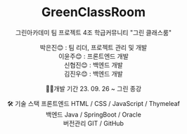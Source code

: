 <div align=center>
  
# GreenClassRoom
그린아카데미 팀 프로젝트 4조
학급커뮤니티 "그린 클래스룸"

박은진😊 : 팀 리더, 프로젝트 관리 및 개발 <br>
이윤주😊 : 프론트엔드 개발 <br>
신협진😊 : 백엔드 개발 <br>
김진우😊 : 백엔드 개발 <br>


🏃‍♂️개발 기간
23. 09. 26 ~ 그린 종강


🛠️ 기술 스택
프론트엔드 HTML / CSS / JavaScript / Thymeleaf <br>
백엔드 Java / SpringBoot / Oracle <br>
버전관리 GIT / GitHub

</div>
